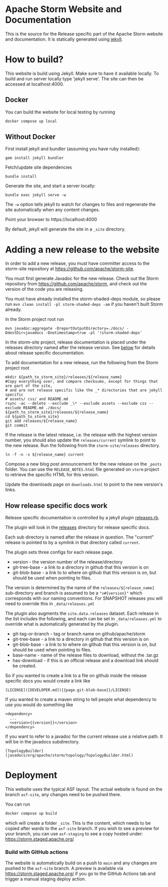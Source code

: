 # Apache Storm Website and Documentation
This is the source for the Release specific part of the Apache Storm website and documentation. It is statically generated using [jekyll](https://jekyllrb.com).


# How to build?

This website is build using Jekyll. Make sure to have it available locally.
To build and run server locally type 'jekyll serve'. The site can then be accessed at localhost:4000.

## Docker

You can build the website for local testing by running

```bash
docker compose up local
```

## Without Docker
First install jekyll and bundler (assuming you have ruby installed):

```
gem install jekyll bundler
```

Fetch/update site dependencies
```
bundle install
```

Generate the site, and start a server locally:
```
bundle exec jekyll serve -w
```

The `-w` option tells jekyll to watch for changes to files and regenerate the site automatically when any content changes.

Point your browser to https://localhost:4000

By default, jekyll will generate the site in a `_site` directory.

# Adding a new release to the website
In order to add a new release, you must have committer access to the storm-site repository at https://github.com/apache/storm-site.

You must first generate Javadoc for the new release. Check out the Storm repository from https://github.com/apache/storm, and check out the version of the code you are releasing.

You must have already installed the storm-shaded-deps module, so please run `mvn clean install -pl storm-shaded-deps -am` if you haven't built Storm already.

In the Storm project root run
```
mvn javadoc:aggregate -DreportOutputDirectory=./docs/ -DdestDir=javadocs -Dnotimestamp=true -pl '!storm-shaded-deps'
```

In the storm-site project, release documentation is placed under the releases directory named after the release version. See [below](#how-release-specific-docs-work) for details about release specific documentation.

To add documentation for a new release, run the following from the Storm project root

```
mkdir ${path_to_storm_site}/releases/${release_name}
#Copy everything over, and compare checksums, except for things that are part of the site,
# and are not release specific like the _* directories that are jekyll specific
# assets/ css/ and README.md
rsync -ac --delete --exclude _\* --exclude assets --exclude css --exclude README.md ./docs/ ${path_to_storm_site}/releases/${release_name}
cd ${path_to_storm_site}
git add releases/${release_name}
git commit
```

If the release is the latest release, i.e. the release with the highest version number, you should also update the `releases/current` symlink to point to the new release. Run the following from the `storm-site/releases` directory.

```
ln -f -n -s ${release_name} current
```

Compose a new blog post announcement for the new release on the `_posts` folder. You can use the `RELEASE_NOTES.html` file generated on `storm` project to retrieve the specific HTML for this version.

Update the downloads page on `downloads.html` to point to the new version's links. 

## How release specific docs work

Release specific documentation is controlled by a jekyll plugin [releases.rb](./_plugins/releases.rb).

The plugin will look in the [releases](https://github.com/apache/storm-site/tree/asf-site/releases) directory for release specific docs.

Each sub directory is named after the release in question. The "current" release is pointed to by a symlink in that directory called `current`.

The plugin sets three configs for each release page.

 * version - the version number of the release/directory
 * git-tree-base - a link to a directory in github that this version is on
 * git-blob-base - a link to to where on github that this version is on, but should be used when pointing to files.

The version is determined by the name of the `releases/${release_name}` sub-directory and branch is assumed to be a `"v#{version}"` which corresponds with our naming conventions.  For SNAPSHOT releases you will need to override this in `_data/releases.yml`

The plugin also augments the `site.data.releases` dataset.
Each release in the list includes the following, and each can be set in `_data/releases.yml` to override what is automatically generated by the plugin.

 * git-tag-or-branch - tag or branch name on github/apache/storm
 * git-tree-base - a link to a directory in github that this version is on
 * git-blob-base - a link to to where on github that this version is on, but should be used when pointing to files.
 * base-name - name of the release files to download, without the .tar.gz
 * has-download - if this is an official release and a download link should be created.

So if you wanted to create a link to a file on github inside the release specific docs you would create a link like

```
[LICENSE]([DEVELOPER.md]({{page.git-blob-base}}/LICENSE)
```

If you wanted to create a maven string to tell people what dependency to use you would do something like

```
<dependency>
  ...
  <version>{{version}}</version>
</dependency>
```

If you want to refer to a javadoc for the current release use a relative path.  It will be in the javadocs subdirectory.

```
[TopologyBuilder](javadocs/org/apache/storm/topology/TopologyBuilder.html)
```

# Deployment

This website uses the typical ASF layout. The actual website is found on the branch `asf-site`, any changes need to be pushed there.

You can run

```bash
docker compose up build
```

which will create a folder `_site`. This is the content, which needs to be copied after wards to the `asf-site` branch.
If you wish to see a preview for your branch, you can use `asf-staging` to see a copy hosted under: https://storm.staged.apache.org/

### Build with GitHub actions

The website is automatically build on a push to `main` and any changes are pushed to the `asf-site` branch.
A preview is available via https://storm.staged.apache.org/ if you go to the GitHub Actions tab and trigger a manual staging deploy action.
